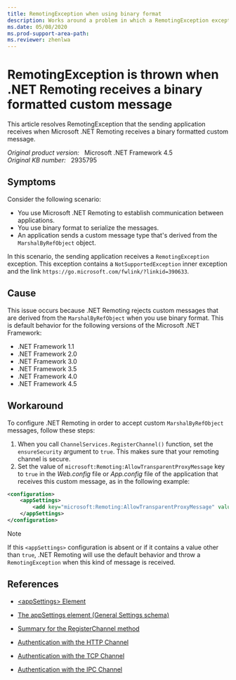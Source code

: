 ```yaml
---
title: RemotingException when using binary format
description: Works around a problem in which a RemotingException exception occurs when .NET Remoting receives a binary formatted custom message.
ms.date: 05/08/2020
ms.prod-support-area-path:
ms.reviewer: zhenlwa
---
```

# RemotingException is thrown when .NET Remoting receives a binary formatted custom message

This article resolves RemotingException that the sending application receives when Microsoft .NET Remoting receives a binary formatted custom message.

_Original product version:_ &nbsp; Microsoft .NET Framework 4.5  
_Original KB number:_ &nbsp; 2935795

## Symptoms

Consider the following scenario:

- You use Microsoft .NET Remoting to establish communication between applications.
- You use binary format to serialize the messages.
- An application sends a custom message type that's derived from the `MarshalByRefObject` object.

In this scenario, the sending application receives a `RemotingException` exception. This exception contains a `NotSupportedException` inner exception and the link `https://go.microsoft.com/fwlink/?linkid=390633`.

## Cause

This issue occurs because .NET Remoting rejects custom messages that are derived from the `MarshalByRefObject` when you use binary format. This is default behavior for the following versions of the Microsoft .NET Framework:

- .NET Framework 1.1
- .NET Framework 2.0
- .NET Framework 3.0
- .NET Framework 3.5
- .NET Framework 4.0
- .NET Framework 4.5

## Workaround

To configure .NET Remoting in order to accept custom `MarshalByRefObject` messages, follow these steps:

1. When you call `ChannelServices.RegisterChannel()` function, set the `ensureSecurity` argument to `true`. This makes sure that your remoting channel is secure.
2. Set the value of `microsoft:Remoting:AllowTransparentProxyMessage` key to `true` in the *Web.config* file or *App.config* file of the application that receives this custom message, as in the following example:

```xml
<configuration>
    <appSettings>
        <add key="microsoft:Remoting:AllowTransparentProxyMessage" value="true"/>
    </appSettings>
</configuration>
```

> [!NOTE]  
> If this `<appSettings>` configuration is absent or if it contains a value other than `true`, .NET Remoting will use the default behavior and throw a `RemotingException` when this kind of message is received.

## References

- [\<appSettings> Element](/previous-versions/dotnet/netframework-1.1/aa903313(v=vs.71))

- [The appSettings element (General Settings schema)](/previous-versions/dotnet/netframework-4.0/ms228154(v=vs.100))

- [Summary for the RegisterChannel method](/dotnet/api/system.runtime.remoting.channels.channelservices.registerchannel?&view=netframework-4.8&preserve-view=true)

- [Authentication with the HTTP Channel](/previous-versions/dotnet/netframework-4.0/36tfwzb0(v=vs.100))

- [Authentication with the TCP Channel](/previous-versions/dotnet/netframework-4.0/59hafwyt(v=vs.100))

- [Authentication with the IPC Channel](/previous-versions/dotnet/netframework-4.0/ms172351(v=vs.100))
